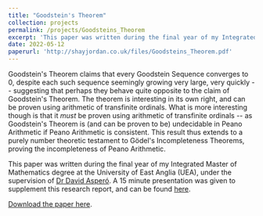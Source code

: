 ```yaml
---
title: "Goodstein's Theorem"
collection: projects
permalink: /projects/Goodsteins_Theorem
excerpt: 'This paper was written during the final year of my Integrated Master of Mathematics degree at the University of East Anglia (UEA), under the supervision of [Dr David Asperó](https://research-portal.uea.ac.uk/en/persons/david-aspero).'
date: 2022-05-12
paperurl: 'http://shayjordan.co.uk/files/Goodsteins_Theorem.pdf'
---
```

Goodstein's Theorem claims that every Goodstein Sequence converges to 0, despite each such sequence seemingly growing very large, very quickly -- suggesting that perhaps they behave quite opposite to the claim of Goodstein's Theorem. The theorem is interesting in its own right, and can be proven using arithmetic of transfinite ordinals. What is more interesting though is that it *must* be proven using arithmetic of transfinite ordinals -- as Goodstein's Theorem is (and can be proven to be) undecidable in Peano Arithmetic if Peano Arithmetic is consistent. This result thus extends to a purely number theoretic testament to Gödel's Incompleteness Theorems, proving the incompleteness of Peano Arithmetic.

This paper was written during the final year of my Integrated Master of Mathematics degree at the University of East Anglia (UEA), under the supervision of [Dr David Asperó](https://research-portal.uea.ac.uk/en/persons/david-aspero). A 15 minute presentation was given to supplement this research report, and can be found [here](https://shayjordan.co.uk/talks/2022-05-26-goodsteins-theorem).

[Download the paper here](http://shayjordan.co.uk/files/Goodsteins_Theorem.pdf).
